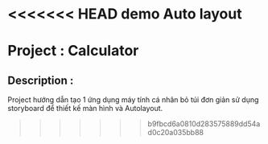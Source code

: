 <<<<<<< HEAD
demo Auto layout
=======
# Project : Calculator

## Description :

Project hướng dẫn tạo 1 ứng dụng máy tính cá nhân bỏ túi đơn giản sử dụng storyboard để thiết kế màn hình và Autolayout.
>>>>>>> b9fbcd6a0810d283575889dd54ad0c20a035bb88
